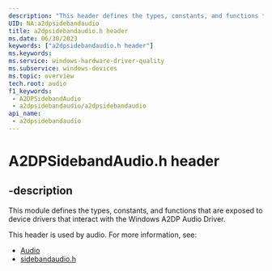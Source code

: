 ```yaml
---
description: "This header defines the types, constants, and functions that are exposed to device drivers that interact with the Windows A2DP Audio Driver."
UID: NA:a2dpsidebandaudio
title: a2dpsidebandaudio.h header
ms.date: 06/30/2023
keywords: ["a2dpsidebandaudio.h header"]
ms.keywords: 
ms.service: windows-hardware-driver-quality
ms.subservice: windows-devices
ms.topic: overview
tech.root: audio
f1_keywords:
 - A2DPSidebandAudio
 - a2dpsidebandaudio/a2dpsidebandaudio
api_name:
 - a2dpsidebandaudio
---
```


# A2DPSidebandAudio.h header

## -description

This module defines the types, constants, and functions that are exposed to device drivers that interact with the Windows A2DP Audio Driver.

This header is used by audio. For more information, see:

- [Audio](../_audio/index.md)
- [sidebandaudio.h](index.md)
